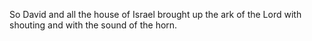 So David and all the house of Israel brought up the ark of the Lord with shouting and with the sound of the horn.
